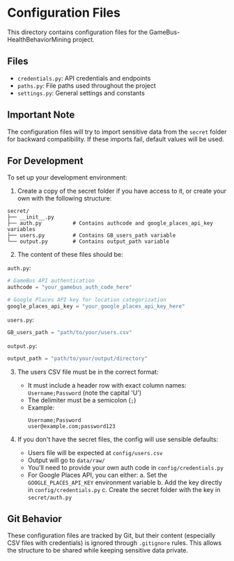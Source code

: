 # Configuration Files

This directory contains configuration files for the GameBus-HealthBehaviorMining project.

## Files

- `credentials.py`: API credentials and endpoints
- `paths.py`: File paths used throughout the project
- `settings.py`: General settings and constants

## Important Note

The configuration files will try to import sensitive data from the `secret` folder for backward compatibility. If these imports fail, default values will be used.

## For Development

To set up your development environment:

1. Create a copy of the secret folder if you have access to it, or create your own with the following structure:

```
secret/
├── __init__.py
├── auth.py          # Contains authcode and google_places_api_key variables
├── users.py         # Contains GB_users_path variable
└── output.py        # Contains output_path variable
```

2. The content of these files should be:

`auth.py`:
```python
# GameBus API authentication
authcode = "your_gamebus_auth_code_here"

# Google Places API key for location categorization
google_places_api_key = "your_google_places_api_key_here"
```

`users.py`:
```python
GB_users_path = "path/to/your/users.csv"
```

`output.py`:
```python
output_path = "path/to/your/output/directory"
```

3. The users CSV file must be in the correct format:
   - It must include a header row with exact column names: `Username;Password` (note the capital 'U')
   - The delimiter must be a semicolon (`;`)
   - Example:
     ```
     Username;Password
     user@example.com;password123
     ```

4. If you don't have the secret files, the config will use sensible defaults:
   - Users file will be expected at `config/users.csv`
   - Output will go to `data/raw/`
   - You'll need to provide your own auth code in `config/credentials.py`
   - For Google Places API, you can either:
     a. Set the `GOOGLE_PLACES_API_KEY` environment variable
     b. Add the key directly in `config/credentials.py`
     c. Create the secret folder with the key in `secret/auth.py`

## Git Behavior

These configuration files are tracked by Git, but their content (especially CSV files with credentials) is ignored through `.gitignore` rules. This allows the structure to be shared while keeping sensitive data private. 